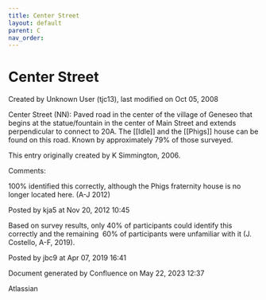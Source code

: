 ```yaml
---
title: Center Street
layout: default
parent: C
nav_order:
---
```


# Center Street

Created by  Unknown User (tjc13), last modified on Oct 05, 2008

Center Street (NN): Paved road in the center of the village of Geneseo that begins at the statue/fountain in the center of Main Street and extends perpendicular to connect to 20A. The [[Idle]] and the [[Phigs]] house can be found on this road. Known by approximately 79% of those surveyed.

This entry originally created by K Simmington, 2006.

Comments:

100% identified this correctly, although the Phigs fraternity house is no longer located here. (A-J 2012)

Posted by kja5 at Nov 20, 2012 10:45

Based on survey results, only 40% of participants could identify this correctly and the remaining  60% of participants were unfamiliar with it (J. Costello, A-F, 2019).

Posted by jbc9 at Apr 07, 2019 16:41

Document generated by Confluence on May 22, 2023 12:37

Atlassian
